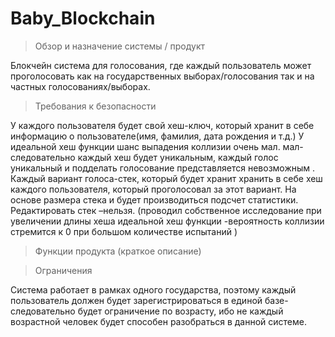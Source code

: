 # Baby_Blockchain
>Обзор и назначение системы / продукт 

Блокчейн система для голосования, где каждый пользователь может проголосовать как на государственных выборах/голосования так и на частных голосованиях/выборах.

>Требования к безопасности

У каждого пользователя будет свой хеш-ключ, который хранит в себе информацию о пользователе(имя, фамилия, дата рождения и т.д.)
У идеальной хеш функции шанс выпадения коллизии очень мал. мал-следовательно каждый хеш будет уникальным, каждый голос уникальный и подделать голосование  представляется невозможным .
Каждый вариант голоса-стек, который будет  хранит хранить в себе хеш каждого пользователя, который проголосовал за этот вариант. На основе размера стека и будет производиться подсчет статистики. Редактировать стек –нельзя.
(проводил собственное исследование при увеличении длины хеша идеальной хеш функции -вероятность коллизии стремится к 0 при большом количестве испытаний )

>Функции продукта (краткое описание)



>Ограничения

Система работает в рамках одного государства, поэтому каждый пользователь должен будет зарегистрироваться в единой базе- следовательно будет ограничение по возрасту, ибо не каждый возрастной человек будет способен разобраться в данной системе.

